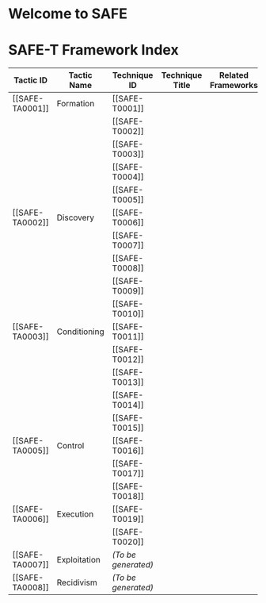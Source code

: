 # Welcome to SAFE

# SAFE-T Framework Index

| Tactic ID       | Tactic Name  | Technique ID        | Technique Title | Related Frameworks |
| --------------- | ------------ | ------------------- | --------------- | ------------------ |
| [[SAFE-TA0001]] | Formation    | [[SAFE-T0001]]      |                 |                    |
|                 |              | [[SAFE-T0002]]      |                 |                    |
|                 |              | [[SAFE-T0003]]      |                 |                    |
|                 |              | [[SAFE-T0004]]      |                 |                    |
|                 |              | [[SAFE-T0005]]      |                 |                    |
| [[SAFE-TA0002]] | Discovery    | [[SAFE-T0006]]      |                 |                    |
|                 |              | [[SAFE-T0007]]      |                 |                    |
|                 |              | [[SAFE-T0008]]      |                 |                    |
|                 |              | [[SAFE-T0009]]      |                 |                    |
|                 |              | [[SAFE-T0010]]      |                 |                    |
| [[SAFE-TA0003]] | Conditioning | [[SAFE-T0011]]      |                 |                    |
|                 |              | [[SAFE-T0012]]      |                 |                    |
|                 |              | [[SAFE-T0013]]      |                 |                    |
|                 |              | [[SAFE-T0014]]      |                 |                    |
|                 |              | [[SAFE-T0015]]      |                 |                    |
| [[SAFE-TA0005]] | Control      | [[SAFE-T0016]]      |                 |                    |
|                 |              | [[SAFE-T0017]]      |                 |                    |
|                 |              | [[SAFE-T0018]]      |                 |                    |
| [[SAFE-TA0006]] | Execution    | [[SAFE-T0019]]      |                 |                    |
|                 |              | [[SAFE-T0020]]      |                 |                    |
| [[SAFE-TA0007]] | Exploitation | *(To be generated)* |                 |                    |
| [[SAFE-TA0008]] | Recidivism   | *(To be generated)* |                 |                    |


